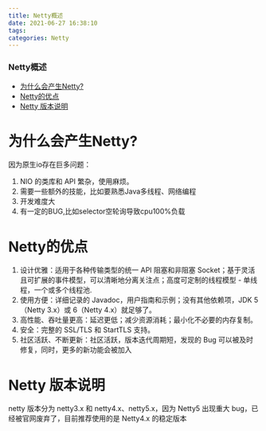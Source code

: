 ```yaml
---
title: Netty概述
date: 2021-06-27 16:38:10
tags: 
categories: Netty
---
```


<!--more-->

### Netty概述

- [为什么会产生Netty\?](#Netty_2)
- [Netty的优点](#Netty_10)
- [Netty 版本说明](#Netty__18)

# 为什么会产生Netty\?

因为原生io存在巨多问题：

1.  NIO 的类库和 API 繁杂，使用麻烦。
2.  需要一些额外的技能，比如要熟悉Java多线程、网络编程
3.  开发难度大
4.  有一定的BUG,比如selector空轮询导致cpu100\%负载

# Netty的优点

1.  设计优雅：适用于各种传输类型的统一 API 阻塞和非阻塞 Socket；基于灵活且可扩展的事件模型，可以清晰地分离关注点；高度可定制的线程模型 - 单线程，一个或多个线程池.
2.  使用方便：详细记录的 Javadoc，用户指南和示例；没有其他依赖项，JDK 5（Netty 3.x）或 6（Netty 4.x）就足够了。
3.  高性能、吞吐量更高：延迟更低；减少资源消耗；最小化不必要的内存复制。
4.  安全：完整的 SSL/TLS 和 StartTLS 支持。
5.  社区活跃、不断更新：社区活跃，版本迭代周期短，发现的 Bug 可以被及时修复，同时，更多的新功能会被加入

# Netty 版本说明

netty 版本分为 netty3.x 和 netty4.x、netty5.x，因为 Netty5 出现重大 bug，已经被官网废弃了，目前推荐使用的是 Netty4.x 的稳定版本